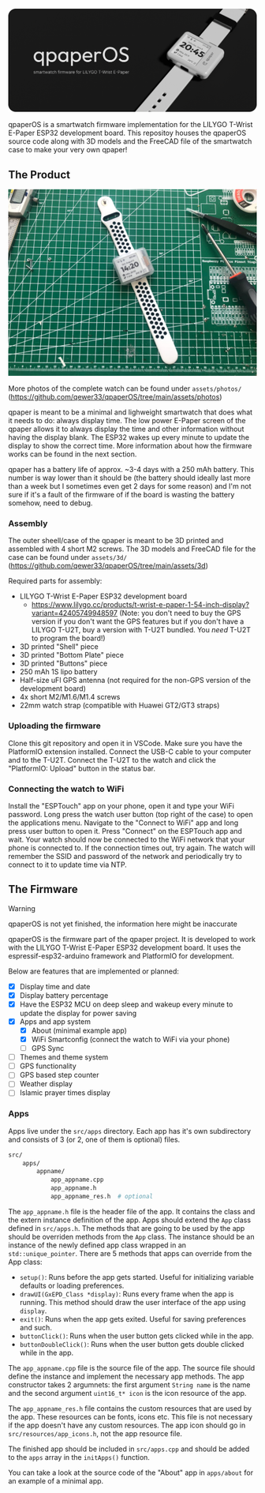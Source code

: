 ![banner](assets/qpaper_banner.png)

qpaperOS is a smartwatch firmware implementation for the LILYGO T-Wrist E-Paper ESP32 development board. This repositoy houses the qpaperOS source code along with 3D models and the FreeCAD file of the smartwatch case to make your very own qpaper!

## The Product

![screenshot](assets/qpaper_screenshot.jpeg)

More photos of the complete watch can be found under `assets/photos/` (https://github.com/qewer33/qpaperOS/tree/main/assets/photos)

qpaper is meant to be a minimal and lighweight smartwatch that does what it needs to do: always display time. The low power E-Paper screen of the qpaper allows it to always display the time and other information without having the display blank. The ESP32 wakes up every minute to update the display to show the correct time. More information about how the firmware works can be found in the next section.

qpaper has a battery life of approx. ~3-4 days with a 250 mAh battery. This number is way lower than it should be (the battery should ideally last more than a week but I sometimes even get 2 days for some reason) and I'm not sure if it's a fault of the firmware of if the board is wasting the battery somehow, need to debug.

### Assembly

The outer sheell/case of the qpaper is meant to be 3D printed and assembled with 4 short M2 screws. The 3D models and FreeCAD file for the case can be found under `assets/3d/` (https://github.com/qewer33/qpaperOS/tree/main/assets/3d)

Required parts for assembly:
- LILYGO T-Wrist E-Paper ESP32 development board
    - https://www.lilygo.cc/products/t-wrist-e-paper-1-54-inch-display?variant=42405749948597 (Note: you don't need to buy the GPS version if you don't want the GPS features but if you don't have a LILYGO T-U2T, buy a version with T-U2T bundled. You *need* T-U2T to program the board!)
- 3D printed "Shell" piece
- 3D printed "Bottom Plate" piece
- 3D printed "Buttons" piece
- 250 mAh 1S lipo battery
- Half-size uFl GPS antenna (not required for the non-GPS version of the development board)
- 4x short M2/M1.6/M1.4 screws
- 22mm watch strap (compatible with Huawei GT2/GT3 straps)

### Uploading the firmware

Clone this git repository and open it in VSCode. Make sure you have the PlatformIO extension installed. Connect the USB-C cable to your computer and to the T-U2T. Connect the T-U2T to the watch and click the "PlatformIO: Upload" button in the status bar.

### Connecting the watch to WiFi

Install the "ESPTouch" app on your phone, open it and type your WiFi password. Long press the watch user button (top right of the case) to open the applications menu. Navigate to the "Connect to WiFi" app and long press user button to open it. Press "Connect" on the ESPTouch app and wait. Your watch should now be connected to the WiFi network that your phone is connected to.  If the connection times out, try again. The watch will remember the SSID and password of the network and periodically try to connect to it to update time via NTP.

## The Firmware

> [!WARNING]  
> qpaperOS is not yet finished, the information here might be inaccurate

qpaperOS is the firmware part of the qpaper project. It is developed to work with the LILYGO T-Wrist E-Paper ESP32 development board. It uses the espressif-esp32-arduino framework and PlatformIO for development.

Below are features that are implemented or planned:

- [x] Display time and date
- [x] Display battery percentage
- [x] Have the ESP32 MCU on deep sleep and wakeup every minute to update the display for power saving
- [x] Apps and app system
    - [x] About (minimal example app)
    - [x] WiFi Smartconfig (connect the watch to WiFi via your phone)
    - [ ] GPS Sync
- [ ] Themes and theme system
- [ ] GPS functionality
- [ ] GPS based step counter
- [ ] Weather display
- [ ] Islamic prayer times display

### Apps

Apps live under the `src/apps` directory. Each app has it's own subdirectory and consists of 3 (or 2, one of them is optional) files.

```sh
src/
    apps/
        appname/
            app_appname.cpp
            app_appname.h
            app_appname_res.h  # optional
```

The `app_appname.h` file is the header file of the app. It contains the class and the extern instance definition of the app. Apps should extend the `App` class defined in `src/apps.h`. The methods that are going to be used by the app should be overriden methods from the `App` class. The instance should be an instance of the newly defined app class wrapped in an `std::unique_pointer`. There are 5 methods that apps can override from the App class:

- `setup()`: Runs before the app gets started. Useful for initializing variable defaults or loading preferences.
- `drawUI(GxEPD_Class *display)`: Runs every frame when the app is running. This method should draw the user interface of the app using `display`.
- `exit()`: Runs when the app gets exited. Useful for saving preferences and such.
- `buttonClick()`: Runs when the user button gets clicked while in the app.
- `buttonDoubleClick()`: Runs when the user button gets double clicked while in the app.

The `app_appname.cpp` file is the source file of the app. The source file should define the instance and implement the necessary app methods. The app constructor takes 2 argumnets: the first argument `String name` is the name and the second argument `uint16_t* icon` is the icon resource of the app.

The `app_appname_res.h` file contains the custom resources that are used by the app. These resources can be fonts, icons etc. This file is not necessary if the app doesn't have any custom resources. The app icon should go in `src/resources/app_icons.h`, not the app resource file.

The finished app should be included in `src/apps.cpp` and should be added to the `apps` array in the `initApps()` function.

You can take a look at the source code of the "About" app in `apps/about` for an example of a minimal app.